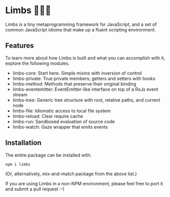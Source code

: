 # Limbs 👊💥💫

Limbs is a tiny metaprogramming framework for JavaScript, and a set of
common JavaScript idioms that make up a fluent scripting environment.

## Features

To learn more about how Limbs is built and what you can accomplish with it,
explore the following modules.

* limbs-core: Start here. Simple mixins with inversion of control
* limbs-private: True private members; getters and setters with hooks
* limbs-method: Methods that preserve their original binding
* limbs-eventemitter: EventEmitter-like interface on top of a RxJs event stream
* limbs-tree: Generic tree structure with root, relative paths, and current node
* limbs-file: Idiomatic access to local file system
* limbs-reload: Clear require cache
* limbs-run: Sandboxed evaluation of source code
* limbs-watch: Gaze wrapper that emits events

## Installation

The entire package can be installed with:

```
npm i limbs
```

(Or, alternatively, mix-and-match package from the above list.)

If you are using Limbs in a non-NPM environment, please feel free to port it
and submit a pull request :-)
